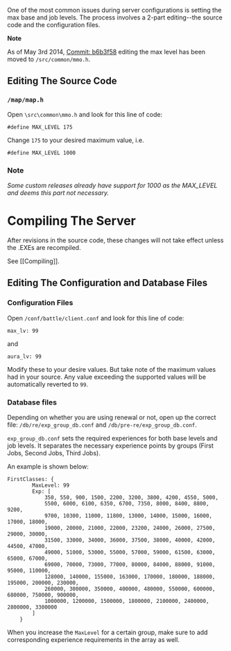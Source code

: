 One of the most common issues during server configurations is setting the max base and job levels. The process involves a 2-part editing--the source code and the configuration files.

**Note**

As of May 3rd 2014, [Commit: b6b3f58](https://github.com/HerculesWS/Hercules/commit/b6b3f58795288701d0e162d43fa6f0a47af913b3#diff-39) editing the max level has been moved to `/src/common/mmo.h`.

## Editing The Source Code

### `/map/map.h`

Open `\src\common\mmo.h` and look for this line of code:

```
#define MAX_LEVEL 175
```

Change `175` to your desired maximum value, i.e.

```
#define MAX_LEVEL 1000
```

### Note
_Some custom releases already have support for 1000 as the MAX_LEVEL and deems this part not necessary._

# Compiling The Server
After revisions in the source code, these changes will not take effect unless the .EXEs are recompiled.

See [[Compiling]].

## Editing The Configuration and Database Files

### Configuration Files

Open `/conf/battle/client.conf` and look for this line of code:

```
max_lv: 99
```

and

```
aura_lv: 99
```

Modify these to your desire values. But take note of the maximum values had in your source. Any value exceeding the supported values will be automatically reverted to `99`.

### Database files

Depending on whether you are using renewal or not, open up the correct file: `/db/re/exp_group_db.conf` and `/db/pre-re/exp_group_db.conf`.

`exp_group_db.conf` sets the required experiences for both base levels and job levels. It separates the necessary experience points by groups (First Jobs, Second Jobs, Third Jobs).

An example is shown below:

```
FirstClasses: {
		MaxLevel: 99
		Exp: [
			350, 550, 900, 1500, 2200, 3200, 3800, 4200, 4550, 5000,
			5500, 6000, 6100, 6350, 6700, 7350, 8000, 8400, 8800, 9200,
			9700, 10300, 11000, 11800, 13000, 14000, 15000, 16000, 17000, 18000,
			19000, 20000, 21000, 22000, 23200, 24000, 26000, 27500, 29000, 30000,
			31500, 33000, 34000, 36000, 37500, 38000, 40000, 42000, 44500, 47000,
			49000, 51000, 53000, 55000, 57000, 59000, 61500, 63000, 65000, 67000,
			69000, 70000, 73000, 77000, 80000, 84000, 88000, 91000, 95000, 110000,
			128000, 140000, 155000, 163000, 170000, 180000, 188000, 195000, 200000, 230000,
			260000, 300000, 350000, 400000, 480000, 550000, 600000, 680000, 750000, 900000,
			1000000, 1200000, 1500000, 1800000, 2100000, 2400000, 2800000, 3300000
		]
	}
```
When you increase the `MaxLevel` for a certain group, make sure to add corresponding experience requirements in the array as well.